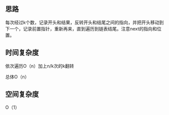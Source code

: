 ## 思路

每次经过k个数，记录开头和结果，反转开头和结尾之间的指向，并把开头移动到下一个，记录前置指针，重新再来，直到遍历到链表结尾。注意next的指向和位置。

## 时间复杂度

依次遍历O（n）加上n/k次的k翻转

总体O（n）

## 空间复杂度

O（1）

